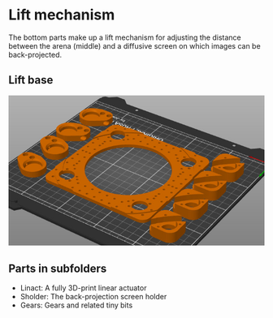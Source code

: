 
# Lift mechanism

The bottom parts make up a lift mechanism
for adjusting the distance between the arena (middle) and
a diffusive screen on which images can be back-projected.

## Lift base

![An image showing which way aroung the bottom parts should be printed](suggested_print_orientation.jpg?raw=true "Suggested print orientation")

## Parts in subfolders

- Linact: A fully 3D-print linear actuator
- Sholder: The back-projection screen holder
- Gears: Gears and related tiny bits
